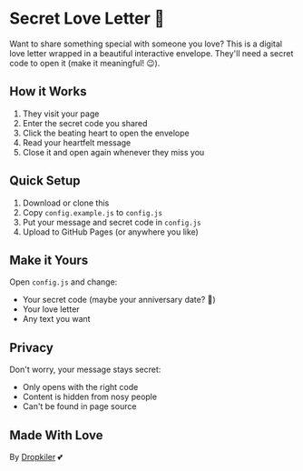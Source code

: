 # Secret Love Letter 💌

Want to share something special with someone you love? This is a digital love letter wrapped in a beautiful interactive envelope. They'll need a secret code to open it (make it meaningful! 😉).

## How it Works

1. They visit your page
2. Enter the secret code you shared
3. Click the beating heart to open the envelope
4. Read your heartfelt message
5. Close it and open again whenever they miss you

## Quick Setup

1. Download or clone this
2. Copy `config.example.js` to `config.js`
3. Put your message and secret code in `config.js`
4. Upload to GitHub Pages (or anywhere you like)

## Make it Yours

Open `config.js` and change:

- Your secret code (maybe your anniversary date? 💝)
- Your love letter
- Any text you want

## Privacy

Don't worry, your message stays secret:

- Only opens with the right code
- Content is hidden from nosy people
- Can't be found in page source

## Made With Love

By [Dropkiler](https://github.com/blind3d3vil) 💕
